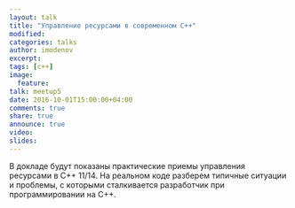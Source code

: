 ```yaml
---
layout: talk
title: "Управление ресурсами в современном С++"
modified:
categories: talks
author: imodenov
excerpt:
tags: [c++]
image:
  feature:
talk: meetup5
date: 2016-10-01T15:00:00+04:00
comments: true
share: true
announce: true
video:
slides: 
---
```


В докладе будут показаны практические приемы управления ресурсами в С++ 11/14.
На реальном коде разберем типичные ситуации и проблемы, с которыми
сталкивается разработчик при программировании на С++.
